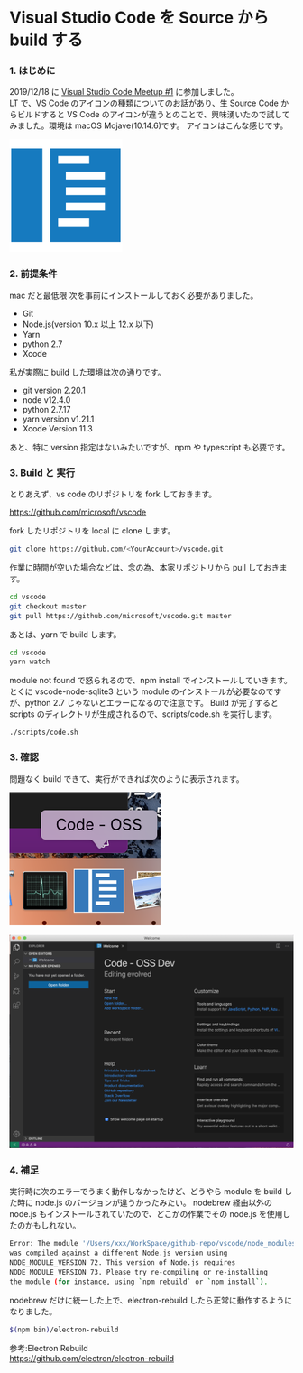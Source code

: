 # Visual Studio Code を Source から build する


### 1. はじめに
2019/12/18 に [Visual Studio Code Meetup #1](https://vscode.connpass.com/event/155068/) に参加しました。  
LT で、VS Code のアイコンの種類についてのお話があり、生 Source Code からビルドすると VS Code のアイコンが違うとのことで、興味湧いたので試してみました。環境は macOS Mojave(10.14.6)です。
アイコンはこんな感じです。

<img src="/img/20191221_vscode_build/vscode.png" width="200px">


### 2. 前提条件 
mac だと最低限 次を事前にインストールしておく必要がありました。

- Git
- Node.js(version 10.x 以上 12.x 以下)
- Yarn
- python 2.7
- Xcode

私が実際に build した環境は次の通りです。

- git version 2.20.1
- node v12.4.0
- python 2.7.17
- yarn version v1.21.1
- Xcode Version 11.3

あと、特に version 指定はないみたいですが、npm や typescript も必要です。

### 3. Build と 実行

とりあえず、vs code のリポジトリを fork しておきます。

https://github.com/microsoft/vscode

fork したリポジトリを local に clone します。

```sh
git clone https://github.com/<YourAccount>/vscode.git
```

作業に時間が空いた場合などは、念の為、本家リポジトリから pull しておきます。

```sh
cd vscode
git checkout master
git pull https://github.com/microsoft/vscode.git master
```

あとは、yarn で build します。

```sh
cd vscode
yarn watch
```

module not found で怒られるので、npm install でインストールしていきます。
とくに vscode-node-sqlite3 という module のインストールが必要なのですが、python 2.7 じゃないとエラーになるので注意です。
Build が完了すると scripts のディレクトリが生成されるので、scripts/code.sh を実行します。

```sh
./scripts/code.sh
```

### 3. 確認
問題なく build できて、実行ができれば次のように表示されます。

![run](/img/20191221_vscode_build/run.png)

![Code-OSS](/img/20191221_vscode_build/oss-code.png)

### 4. 補足
実行時に次のエラーでうまく動作しなかったけど、どうやら module を build した時に node.js のバージョンが違うかったみたい。
nodebrew 経由以外の node.js もインストールされていたので、どこかの作業でその node.js を使用したのかもしれない。 

```sh
Error: The module '/Users/xxx/WorkSpace/github-repo/vscode/node_modules/spdlog/build/Release/spdlog.node'
was compiled against a different Node.js version using
NODE_MODULE_VERSION 72. This version of Node.js requires
NODE_MODULE_VERSION 73. Please try re-compiling or re-installing
the module (for instance, using `npm rebuild` or `npm install`).
```
nodebrew だけに統一した上で、electron-rebuild したら正常に動作するようになりました。

```sh
$(npm bin)/electron-rebuild
```

参考:Electron Rebuild   
https://github.com/electron/electron-rebuild